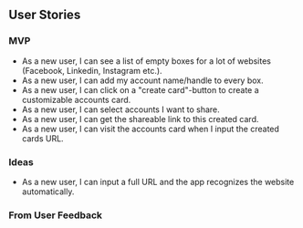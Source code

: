 ## User Stories

### MVP

- As a new user, I can see a list of empty boxes for a lot of websites (Facebook, Linkedin, Instagram etc.).
- As a new user, I can add my account name/handle to every box.
- As a new user, I can click on a "create card"-button to create a customizable accounts card.
- As a new user, I can select accounts I want to share.
- As a new user, I can get the shareable link to this created card.
- As a new user, I can visit the accounts card when I input the created cards URL.

### Ideas

- As a new user, I can input a full URL and the app recognizes the website automatically.

### From User Feedback
